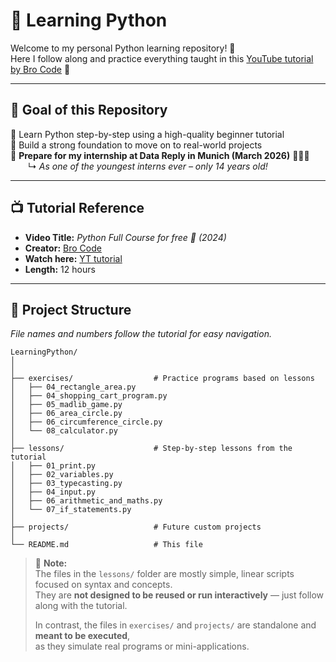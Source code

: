 # 🐍 Learning Python

Welcome to my personal Python learning repository! 📘  
Here I follow along and practice everything taught in this [YouTube tutorial by Bro Code](https://youtu.be/ix9cRaBkVe0?si=lSy3fqqcjGa2YQ0y) 🚀

---

## 🎯 Goal of this Repository

🔹 Learn Python step-by-step using a high-quality beginner tutorial  
🔹 Build a strong foundation to move on to real-world projects  
🔹 **Prepare for my internship at Data Reply in Munich (March 2026)** 💼🇩🇪  
  ↳ *As one of the youngest interns ever – only 14 years old!* 

---

## 📺 Tutorial Reference

- **Video Title:** *Python Full Course for free 🐍 (2024)*  
- **Creator:** [Bro Code](https://www.youtube.com/@Brocodez)  
- **Watch here:** [YT tutorial](https://youtu.be/ix9cRaBkVe0?si=lSy3fqqcjGa2YQ0y)  
- **Length:** 12 hours

---

## 📂 Project Structure

*File names and numbers follow the tutorial for easy navigation.*

```
LearningPython/
│
│
├── exercises/                  # Practice programs based on lessons
│   ├── 04_rectangle_area.py
│   ├── 04_shopping_cart_program.py
│   ├── 05_madlib_game.py
│   ├── 06_area_circle.py
│   ├── 06_circumference_circle.py
│   └── 08_calculator.py
│
├── lessons/                    # Step-by-step lessons from the tutorial
│   ├── 01_print.py
│   ├── 02_variables.py
│   ├── 03_typecasting.py
│   ├── 04_input.py
│   ├── 06_arithmetic_and_maths.py
│   └── 07_if_statements.py
│
├── projects/                   # Future custom projects
│
└── README.md                   # This file
```

> 📝 **Note:**  
> The files in the `lessons/` folder are mostly simple, linear scripts focused on syntax and concepts.  
> They are **not designed to be reused or run interactively** — just follow along with the tutorial.
>
> In contrast, the files in `exercises/` and `projects/` are standalone and **meant to be executed**,  
> as they simulate real programs or mini-applications.